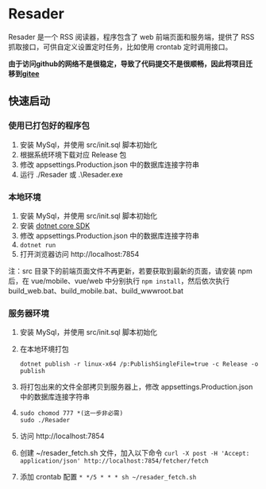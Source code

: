 # Resader
Resader 是一个 RSS 阅读器，程序包含了 web 前端页面和服务端，提供了 RSS 抓取接口，可供自定义设置定时任务，比如使用 crontab 定时调用接口。

**由于访问github的网络不是很稳定，导致了代码提交不是很顺畅，因此将项目迁移到[gitee](https://gitee.com/venyowong/Resader)**

## 快速启动
### 使用已打包好的程序包
1. 安装 MySql，并使用 src/init.sql 脚本初始化
2. 根据系统环境下载对应 Release 包
3. 修改 appsettings.Production.json 中的数据库连接字符串
4. 运行 ./Resader 或 .\Resader.exe

### 本地环境
1. 安装 MySql，并使用 src/init.sql 脚本初始化
2. 安装 [dotnet core SDK](https://dotnet.microsoft.com/)
3. 修改 appsettings.Production.json 中的数据库连接字符串
4. `dotnet run`
5. 打开浏览器访问 http://localhost:7854

注：src 目录下的前端页面文件不再更新，若要获取到最新的页面，请安装 npm 后，在 vue/mobile、vue/web 中分别执行 `npm install`，然后依次执行 build_web.bat、build_mobile.bat、build_wwwroot.bat

### 服务器环境
1. 安装 MySql，并使用 src/init.sql 脚本初始化
2. 在本地环境打包

    `dotnet publish -r linux-x64 /p:PublishSingleFile=true -c Release -o publish`
3. 将打包出来的文件全部拷贝到服务器上，修改 appsettings.Production.json 中的数据库连接字符串
4. 
    ```
    sudo chomod 777 *(这一步非必需)
    sudo ./Resader
    ```
5. 访问 http://localhost:7854
6. 创建 ~/resader_fetch.sh 文件，加入以下命令 `curl -X post -H 'Accept: application/json' http://localhost:7854/fetcher/fetch`
7. 添加 crontab 配置 `* */5 * * * sh ~/resader_fetch.sh`
